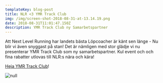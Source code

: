```yaml
---
templateKey: blog-post
title: NLR <3 YMR Track Club
img: /img/screen-shot-2018-08-31-at-13.14.19.png
date: 2018-08-31T11:01:47.150Z
description: YMR Track Club ny Samarbetspartner
---
```

Att Next Level Running har landets bästa Löpcoacher är känt sen länge - Nu blir vi även snyggast på stan! Det är nämligen med stor glädje vi nu presenterar YMR Track Club som ny samarbetspartner. Kul event och och fina rabatter utlovas till NLR:s nära och kära!

[Heja YMR Track Club](https://ymrtrackclub.com/)!

![null](/img/screen-shot-2018-08-31-at-13.11.22.png)
